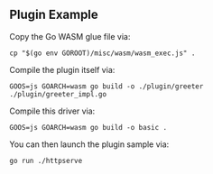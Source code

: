 Plugin Example
--------------

Copy the Go WASM glue file via:

    cp "$(go env GOROOT)/misc/wasm/wasm_exec.js" .

Compile the plugin itself via:

    GOOS=js GOARCH=wasm go build -o ./plugin/greeter ./plugin/greeter_impl.go

Compile this driver via:

    GOOS=js GOARCH=wasm go build -o basic .

You can then launch the plugin sample via:

    go run ./httpserve
